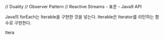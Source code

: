 // Duality
// Observer Pattern
// Reactive Streams - 표준 - Java9 API

Java의 forEach는 Iterable을 구현한 것을 넣는다. 
Iterable은 Iterator를 리턴하는 함수로 구현한다.

Itera
